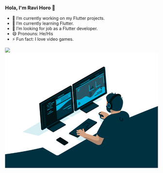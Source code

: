 ### Hola, I'm Ravi Horo 👋

- 🔭 I’m currently working on my Flutter projects.
- 🌱 I’m currently learning Flutter.
- 🤔 I’m looking for job as a Flutter developer.
- 😄 Pronouns: He/His
- ⚡ Fun fact: I love video games.

<img src = "https://github-readme-stats.vercel.app/api?username=ravihoro&&show_icons=true&title_color=ffffff&icon_color=bb2acf&text_color=daf7dc&bg_color=151515" width = 500> <br>
<img src = "./code.gif">
